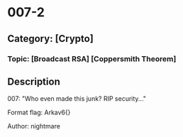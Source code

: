 # 007-2
## Category: [Crypto]
### Topic: [Broadcast RSA] [Coppersmith Theorem]

## Description
007: "Who even made this junk? RIP security..."

Format flag: Arkav6{}

Author: nightmare
